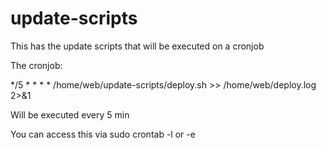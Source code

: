 # update-scripts
This has the update scripts that will be executed on a cronjob

The cronjob:

*/5 * * * * /home/web/update-scripts/deploy.sh >> /home/web/deploy.log 2>&1

Will be executed every 5 min

You can access this via sudo crontab -l or -e


